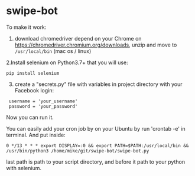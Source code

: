 # swipe-bot

To make it work:
1. download chromedriver depend on your Chrome on https://chromedriver.chromium.org/downloads, unzip and move to `/usr/local/bin` (mac os / linux)

2.Install selenium on Python3.7+ that you will use:
``` 
pip install selenium
```
3. create a "secrets.py" file with variables in project directory with your Facebook login:
``` 
 username = 'your_username'
 password = 'your_password'
```
Now you can run it.



You can easily add your cron job by on your Ubuntu by run 'crontab -e' in terminal. 
And put inside:
```
0 */13 * * * export DISPLAY=:0 && export PATH=$PATH:/usr/local/bin && /usr/bin/python3 /home/mike/git/swipe-bot/swipe-bot.py
```
last path is path to your script directory, and before it path to your python with selenium. 
